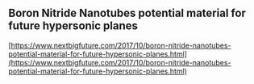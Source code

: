 ## Boron Nitride Nanotubes potential material for future hypersonic planes
  
  [https://www.nextbigfuture.com/2017/10/boron-nitride-nanotubes-potential-material-for-future-hypersonic-planes.html](https://www.nextbigfuture.com/2017/10/boron-nitride-nanotubes-potential-material-for-future-hypersonic-planes.html)